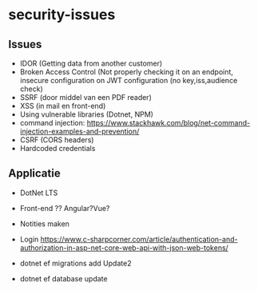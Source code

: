 # security-issues

## Issues
- IDOR (Getting data from another customer)
- Broken Access Control (Not properly checking it on an endpoint, insecure configuration on JWT configuration (no key,iss,audience check)
- SSRF (door middel van een PDF reader)
- XSS (in mail en front-end)
- Using vulnerable libraries (Dotnet, NPM)
- command injection: https://www.stackhawk.com/blog/net-command-injection-examples-and-prevention/
- CSRF (CORS headers)
- Hardcoded credentials

## Applicatie
- DotNet LTS
- Front-end ?? Angular?Vue?
- Notities maken
- Login https://www.c-sharpcorner.com/article/authentication-and-authorization-in-asp-net-core-web-api-with-json-web-tokens/


- dotnet ef migrations add Update2
- dotnet ef database update
